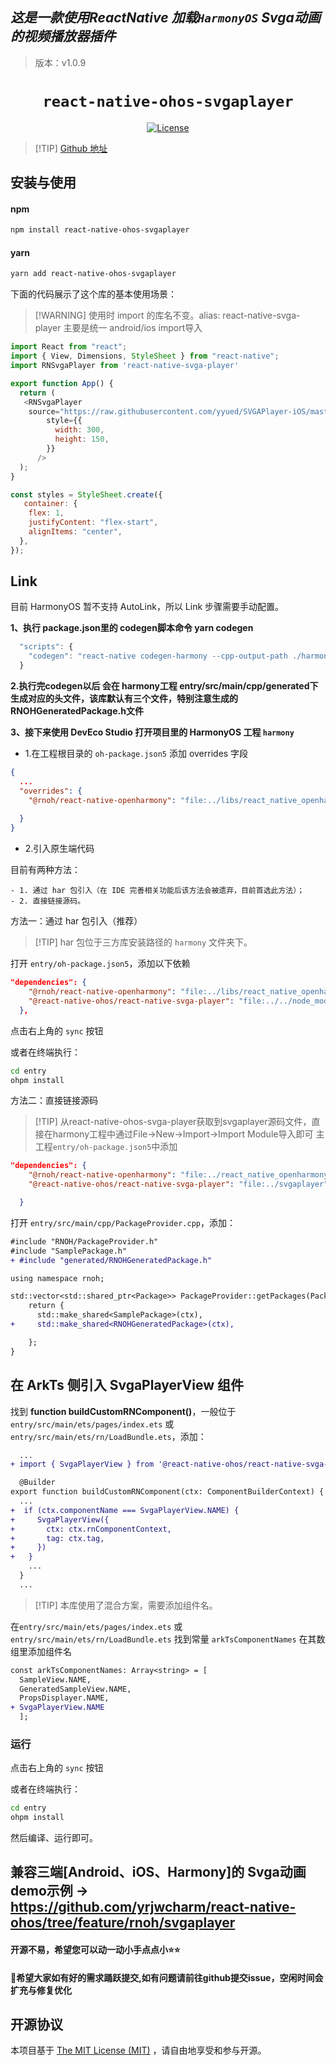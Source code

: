 ## ***这是一款使用ReactNative 加载`HarmonyOS` Svga动画的视频播放器插件***
> 版本：v1.0.9

<p align="center">
  <h1 align="center"> <code>react-native-ohos-svgaplayer</code> </h1>
</p>
<p align="center">
    <a href="https://github.com/wonday/react-native-pdf/blob/master/LICENSE">
        <img src="https://img.shields.io/badge/license-MIT-green.svg" alt="License" />
    </a>
</p>

> [!TIP] [Github 地址](https://github.com/yrjwcharm/react-native-svga-player)

## 安装与使用

#### **npm**

```bash
npm install react-native-ohos-svgaplayer  
```

#### **yarn**

```bash
yarn add react-native-ohos-svgaplayer
```

<!-- tabs:end -->

下面的代码展示了这个库的基本使用场景：

> [!WARNING] 使用时 import 的库名不变。alias: react-native-svga-player 主要是统一 android/ios import导入

```js
import React from "react";
import { View, Dimensions, StyleSheet } from "react-native";
import RNSvgaPlayer from 'react-native-svga-player'

export function App() {
  return (
   <RNSvgaPlayer
    source="https://raw.githubusercontent.com/yyued/SVGAPlayer-iOS/master/SVGAPlayer/Samples/Goddess.svga"
        style={{
          width: 300,
          height: 150,
        }}
      />
  );
}

const styles = StyleSheet.create({
   container: {
    flex: 1,
    justifyContent: "flex-start",
    alignItems: "center",
  },
});
```

## Link

目前 HarmonyOS 暂不支持 AutoLink，所以 Link 步骤需要手动配置。

**1、执行 package.json里的 codegen脚本命令 yarn codegen**

```js
  "scripts": {
    "codegen": "react-native codegen-harmony --cpp-output-path ./harmony/entry/src/main/cpp/generated --rnoh-module-path ./harmony/entry/oh_modules/@rnoh/react-native-openharmony --no-safety-check"
  }
```

**2.执行完codegen以后 会在 harmony工程 entry/src/main/cpp/generated下生成对应的头文件，该库默认有三个文件，特别注意生成的RNOHGeneratedPackage.h文件**

**3、接下来使用 DevEco Studio 打开项目里的 HarmonyOS 工程 `harmony`**

  * 1.在工程根目录的 `oh-package.json5` 添加 overrides 字段 

  ```json
  {
    ...
    "overrides": {
      "@rnoh/react-native-openharmony": "file:../libs/react_native_openharmony_release.har",//这个你项目工程怎么引入的就怎么引入
    
    }
  }
  ```

  * 2.引入原生端代码

  目前有两种方法：

    - 1. 通过 har 包引入（在 IDE 完善相关功能后该方法会被遗弃，目前首选此方法）；
    - 2. 直接链接源码。

  方法一：通过 har 包引入（推荐）

  > [!TIP] har 包位于三方库安装路径的 `harmony` 文件夹下。

  打开 `entry/oh-package.json5`，添加以下依赖

  ```json
  "dependencies": {
      "@rnoh/react-native-openharmony": "file:../libs/react_native_openharmony_release.har",//这个你项目工程怎么引入的就怎么引入
      "@react-native-ohos/react-native-svga-player": "file:../../node_modules/react-native-ohos-svgaplayer/harmony/svgaplayer.har",
    },
  ```

  点击右上角的 `sync` 按钮

  或者在终端执行：

  ```bash
  cd entry
  ohpm install

  ```

  方法二：直接链接源码

  > [!TIP] 从react-native-ohos-svga-player获取到svgaplayer源码文件，直接在harmony工程中通过File->New->Import->Import Module导入即可 主工程`entry/oh-package.json5`中添加

  ```json
  "dependencies": {
      "@rnoh/react-native-openharmony": "file:../react_native_openharmony",
      "@react-native-ohos/react-native-svga-player": "file:../svgaplayer",

    }
  ```

  打开 `entry/src/main/cpp/PackageProvider.cpp`，添加：

  ```diff
  #include "RNOH/PackageProvider.h"
  #include "SamplePackage.h"
  + #include "generated/RNOHGeneratedPackage.h"

  using namespace rnoh;

  std::vector<std::shared_ptr<Package>> PackageProvider::getPackages(Package::Context ctx) {
      return {
        std::make_shared<SamplePackage>(ctx),
  +     std::make_shared<RNOHGeneratedPackage>(ctx),

      };
  }
  ```

## 在 ArkTs 侧引入 SvgaPlayerView 组件

找到 **function buildCustomRNComponent()**，一般位于 `entry/src/main/ets/pages/index.ets` 或 `entry/src/main/ets/rn/LoadBundle.ets`，添加：

```diff
  ...
+ import { SvgaPlayerView } from '@react-native-ohos/react-native-svga-player';

  @Builder
export function buildCustomRNComponent(ctx: ComponentBuilderContext) {
  ...
+  if (ctx.componentName === SvgaPlayerView.NAME) {
+     SvgaPlayerView({
+       ctx: ctx.rnComponentContext,
+       tag: ctx.tag,
+     })
+   }
    ...
  }
  ...

```

> [!TIP] 本库使用了混合方案，需要添加组件名。

在`entry/src/main/ets/pages/index.ets` 或 `entry/src/main/ets/rn/LoadBundle.ets` 找到常量 `arkTsComponentNames` 在其数组里添加组件名

```diff
const arkTsComponentNames: Array<string> = [
  SampleView.NAME,
  GeneratedSampleView.NAME,
  PropsDisplayer.NAME,
+ SvgaPlayerView.NAME
  ];
```

### 运行

点击右上角的 `sync` 按钮

或者在终端执行：

```bash
cd entry
ohpm install
```

然后编译、运行即可。

## 兼容三端[Android、iOS、Harmony]的 Svga动画 demo示例 ->  https://github.com/yrjwcharm/react-native-ohos/tree/feature/rnoh/svgaplayer

#### 开源不易，希望您可以动一动小手点点小⭐⭐

#### 👴希望大家如有好的需求踊跃提交,如有问题请前往github提交issue，空闲时间会扩充与修复优化


## 开源协议

本项目基于 [The MIT License (MIT)](https://github.com/yrjwcharm/react-native-ohos-svgaplayer/blob/master/LICENSE) ，请自由地享受和参与开源。


